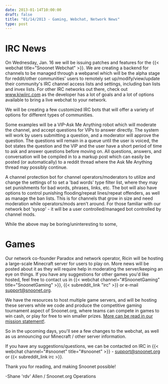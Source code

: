 ```yaml
--- 
date: 2013-01-14T10:00:00
draft: false
title: "01/14/2013 - Gaming, Webchat, Network News"
type: post
---
```


# IRC News
On Wednesday, Jan. 16 we will be issuing patches and features for the {{< webchat title="Snoonet Webchat" >}}. We are creating a backend for channels to be managed through a webpanel which will be the alpha stage for reddit/other communities' users to remotely set up/modify/view/update their community's IRC channel access lists and settings, including ban lists and invex lists. For other IRC networks out there, check out www.kiwiirc.com as the developer has a lot of goals and a lot of options available to bring a live webchat to your network.

We will be creating a few customized IRC bots that will offer a variety of options for different types of communities.

Some examples will be a VIP-Ask Me Anything robot which will moderate the channel, and accept questions for VIPs to answer directly. The system will work by users submitting a question, and a moderator will approve the question. The questions will remain in a queue until the user is voiced, the bot states the question and the VIP and the user have a short period of time to ask and answer questions before moving on. All questions, answers, and conversation will be compiled in to a markup post which can easily be posted (or automatically) to a reddit thread where the Ask Me Anything thread may possibly continue.

A channel protection bot for channel operators/moderators to utilize and change the settings of to set a 'bad words' type filter list, where they may set punishments for bad words, phrases, links, etc. The bot will also have options to control punishing flooding/repeat lines/repeat offenders, as well as manage the ban lists. This is for channels that grow in size and need moderation while operators/mods aren't around. For those familiar with our network bot 'sysop' - it will be a user controlled/managed bot controlled by channel mods.

While the above may be boring/uninteresting to some, 

# Games
Our network co-founder Paradox and network operator, Ricin will be hosting a large-scale Minecraft server for users to play on. More news will be posted about it as they will require help in moderating the server/keeping an eye on things. If you have any suggestions for other games you'd like hosted, feel free to contact us in {{< webchat channel="#SnoonetGaming" title="SnoonetGaming" >}}, {{< subreddit_link "irc" >}} or e-mail support@snoonet.org.

We have the resources to host multiple game servers, and will be hosting these servers while we code and produce the competitive gaming tournament aspect of Snoonet.org, where teams can compete in games to win cash, or play for free to win smaller prizes. [More can be read in our mission statement!](/mission-statement).

So in the upcoming days, you'll see a few changes to the webchat, as well as us announcing our Minecraft / other server information.

If you have any suggestions/questions, we can be contacted on IRC in {{< webchat channel="#snoonet" title="#snoonet" >}} - support@snoonet.org or {{< subreddit_link irc >}}.


Thank you for reading, and making Snoonet possible!

-Shane 'rdv' Allen / Snoonet.org Operations
